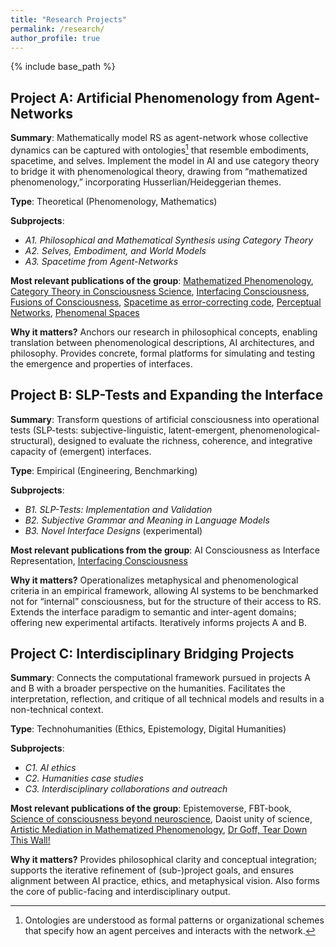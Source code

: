 ```yaml
---
title: "Research Projects"
permalink: /research/
author_profile: true
---
```


{% include base_path %}

## Project A: Artificial Phenomenology from Agent-Networks

**Summary**: Mathematically model RS as agent-network whose collective dynamics can be captured with ontologies[^1] that resemble embodiments, spacetime, and selves. Implement the model in AI and use category theory to bridge it with phenomenological theory, drawing from “mathematized phenomenology,” incorporating Husserlian/Heideggerian themes.

[^1]: Ontologies are understood as formal patterns or organizational schemes that specify how an agent perceives and interacts with the network. 

**Type**: Theoretical (Phenomenology, Mathematics)

**Subprojects**:

*	_A1. Philosophical and Mathematical Synthesis using Category Theory_
*	_A2. Selves, Embodiment, and World Models_
*   _A3. Spacetime from Agent-Networks_ 

**Most relevant publications of the group**: [Mathematized Phenomenology](https://doi.org/10.1007/s11097-025-10060-z), [Category Theory in Consciousness Science](https://doi.org/10.1007/s11229-024-04718-5), [Interfacing Consciousness](https://doi.org/10.3389/fpsyg.2024.1429376), [Fusions of Consciousness](https://doi.org/10.3390/e25010129), [Spacetime as error-correcting code](http://constructivist.info/12/3/265),	[Perceptual Networks](https://arxiv.org/abs/2009.08101), [Phenomenal Spaces](https://doi.org/10.1016/j.concog.2019.02.002)

**Why it matters?** Anchors our research in philosophical concepts, enabling translation between phenomenological descriptions, AI architectures, and philosophy. Provides concrete, formal platforms for simulating and testing the emergence and properties of interfaces.<!--, preparing to bridge metaphysics and computational implementation.-->


<!--
## Project B: Interface Construction from Agent-Networks

**Summary**: Simulate and mathematically model RS as agent-networks whose collective dynamics can be captured by data structures[^1] that resemble embodiments, spacetime, and selves. This informs the design of interfaces by which (artificial and natural) systems could interact with RS. 

[^1]: "Data structures" should be understood as formal patterns or organizational schemes that identify an agent perceives and interacts with the network. 

**Type**: Theory (Simulation, Network Theory)

**Subprojects**:

* *B1. Selves, Embodiment, and World Models*

* *B2. Spacetime from Agent-Networks* 

**Most relevant publications from the group**: [Interfacing Consciousness](https://doi.org/10.3389/fpsyg.2024.1429376), [Fusions of Consciousness](https://doi.org/10.3390/e25010129), [Spacetime as error-correcting code](http://constructivist.info/12/3/265),	[Perceptual Networks](https://arxiv.org/abs/2009.08101), [Phenomenal Spaces](https://doi.org/10.1016/j.concog.2019.02.002)

**Why it matters?**: Provides concrete, formal platforms for simulating and testing the emergence and properties of interfaces, preparing to bridge metaphysics and computational implementation. Results feed into the other projects’ analyses and operationalization.
-->

## Project B: SLP-Tests and Expanding the Interface

**Summary**: Transform questions of artificial consciousness into operational tests (SLP-tests: subjective-linguistic, latent-emergent, phenomenological-structural), designed to evaluate the richness, coherence, and integrative capacity of (emergent) interfaces.

**Type**: Empirical (Engineering, Benchmarking)

**Subprojects**:

* _B1. SLP-Tests: Implementation and Validation_
* _B2. Subjective Grammar and Meaning in Language Models_
* _B3. Novel Interface Designs_  (experimental)

**Most relevant publications from the group**: AI Consciousness as Interface Representation, [Interfacing Consciousness](https://doi.org/10.3389/fpsyg.2024.1429376)

**Why it matters?** Operationalizes metaphysical and phenomenological criteria in an empirical framework, allowing AI systems to be benchmarked not for “internal” consciousness, but for the structure of their access to RS. Extends the interface paradigm to semantic and inter-agent domains; offering new experimental artifacts. Iteratively informs projects A and B.

## Project C: Interdisciplinary Bridging Projects

**Summary**:  Connects the computational framework pursued in projects A and B with a broader perspective on the humanities. Facilitates the interpretation, reflection, and critique of all technical models and results in a non-technical context. 

**Type**: Technohumanities (Ethics, Epistemology, Digital Humanities)

**Subprojects**:

* _C1. AI ethics_
* _C2. Humanities case studies_
* _C3. Interdisciplinary collaborations and outreach_

**Most relevant publications of the group**: Epistemoverse, FBT-book, [Science of consciousness beyond neuroscience](https://doi.org/10.31234/osf.io/bhj9t_v1), Daoist unity of science, [Artistic Mediation in Mathematized Phenomenology](https://philarchive.org/archive/PREAMI-2), [Dr Goff, Tear Down This Wall!](https://philarchive.org/rec/PREDGT)

**Why it matters?** Provides philosophical clarity and conceptual integration; supports the iterative refinement of (sub-)project goals, and ensures alignment between AI practice, ethics, and metaphysical vision. Also forms the core of public-facing and interdisciplinary output. 
